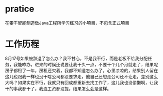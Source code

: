 # pratice
在攀丰智能制造做Java工程所学习练习的小项目，不包含正式项目
# 工作历程
8月17号如果被辞退了怎么办？我不甘心，不是我不行，而是老板不给我分配任务，我能咋办，进来的时候还说要让我干久一点，不要干个几个月就走了，结果呢房子都租了一年，房租还欠着，我都不知道怎么办了，心里凉凉的，结果别人留在这儿也跟我一样也没干啥公司都没要求走，他自己还想走公司还不让走，差别这么大吗？如果实在不行，我就只有回成都重新去找工作了，这儿我也没偷懒啊，让我干的事我都干了，我连工资都没提，结果怎么会是这样。

